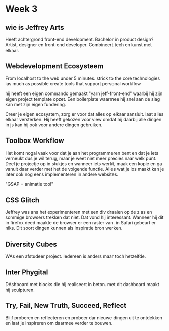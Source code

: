 # Week 3 

## wie is Jeffrey Arts
Heeft achtergrond front-end development. Bachelor in product design?
Artist, designer en front-end developer. Combineert tech en kunst met elkaar.

## Webdevelopment Ecosysteem
From localhost to the web under 5 minutes.
strick to the core technologies ias much as possible
create tools that support personal workflow

hij heeft een eigen commando gemaakt "yarn jeff-front-end" waarbij hij zijn eigen project template opzet. Een boilerplate waarmee hij snel aan de slag kan met zijn eigen fundering. 

Creer je eigen ecosystem, zorg er voor dat alles op elkaar aansluit. laat alles elkaar versterken. Hij heeft gekozen voor view omdat hij daarbij alle dingen in js kan hij ook voor andere dingen gebruiken.

## Toolbox Workflow

Het komt nogal vaak voor dat je aan het programmeren bent en dat je iets verneukt dus je wil terug, maar je weet niet meer precies naar welk punt. Deel je projectje op in stukjes en wanneer iets werkt, maak een kopie en ga vanuit daar verder met het de volgende functie. Alles wat je los maakt kan je later ook nog eens implementeren in andere websites.

"GSAP = animatie tool"

## CSS Glitch

Jeffrey was ana het experimenteren met een div draaien op de z as en sommige browsers trekken dat niet. Dat vond hij interessant. Wanneer hij dit in firefox deed maakte de browser er een raster van. in Safari gebeurt er niks. Dit soort dingen kunnen als inspiratie bron werken.

## Diversity Cubes

WAs een afstudeer project. Iedereen is anders maar toch hetzelfde.

## Inter Phygital
DAshboard met blocks die hij realiseert in beton. met dit dashboard maakt hij sculpturen.


## Try, Fail, New Truth, Succeed, Reflect

Blijf proberen en reflecteren en probeer dar nieuwe dingen uit te ontdekken en laat je inspireren om daarmee verder te bouwen. 